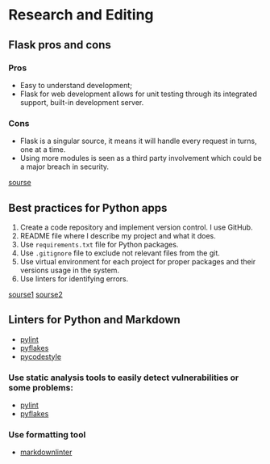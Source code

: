 # Research and Editing

## Flask pros and cons

### Pros

- Easy to understand development;
- Flask for web development allows for unit testing through its integrated support, built-in development server.

### Cons

- Flask is a singular source, it means it will handle every request in turns, one at a time.
- Using more modules is seen as a third party involvement which could be a major breach in security.

[sourse](https://dev.to/detimo/python-flask-pros-and-cons-1mlo)

## Best practices for Python apps

1. Create a code repository and implement version control. I use GitHub.
2. README file where I describe my project and what it does.
3. Use `requirements.txt` file for Python packages.
4. Use `.gitignore` file to exclude not relevant files from the git.
5. Use virtual environment for each project for proper packages and their versions usage in the system.
6. Use linters for identifying errors.

[sourse1](https://data-flair.training/blogs/python-best-practices/) [sourse2](https://towardsdatascience.com/5-python-best-practices-every-python-programmer-should-follow-3c92971ed370)

## Linters for Python and Markdown

- [pylint](https://pypi.org/project/pylint/)
- [pyflakes](https://github.com/PyCQA/pyflakes)
- [pycodestyle](https://github.com/PyCQA/pycodestyle)

### Use static analysis tools to easily detect vulnerabilities or some problems:

- [pylint](https://pypi.org/project/pylint/)
- [pyflakes](https://github.com/PyCQA/pyflakes)

### Use formatting tool

- [markdownlinter](https://marketplace.visualstudio.com/items?itemName=DavidAnson.vscode-markdownlint)
